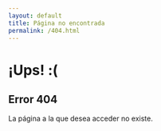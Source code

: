 ```yaml
---
layout: default
title: Página no encontrada
permalink: /404.html
---
```


# ¡Ups! :(

## Error 404

La página a la que desea acceder no existe.